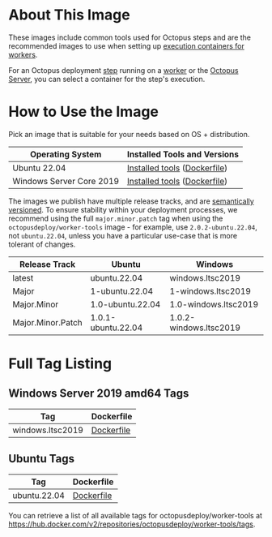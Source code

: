 [//]: # (!!!!IF YOU MAKE CHANGES TO THIS FILE, REMEMBER TO UPDATE DOCKER HUB!!!!)

# About This Image

These images include common tools used for Octopus steps and are the recommended images to use when setting up [execution containers for workers](https://octopus.com/docs/deployment-process/execution-containers-for-workers).

For an Octopus deployment [step](https://octopus.com/docs/deployment-process/steps) running on a [worker](https://octopus.com/docs/infrastructure/workers) or the [Octopus Server](https://octopus.com/docs/infrastructure/workers/built-in-worker), you can select a container for the step's execution.

# How to Use the Image

Pick an image that is suitable for your needs based on OS + distribution.

| Operating System         | Installed Tools and Versions                                                                                                                         |
|--------------------------|------------------------------------------------------------------------------------------------------------------------------------------------------|
| Ubuntu 22.04             | [Installed tools](https://github.com/OctopusDeploy/WorkerTools/blob/master/ubuntu.22.04/README.md) ([Dockerfile](https://github.com/OctopusDeploy/WorkerTools/blob/master/ubuntu.22.04/Dockerfile))         |
| Windows Server Core 2019 | [Installed tools](https://github.com/OctopusDeploy/WorkerTools/blob/master/windows.ltsc2019/README.md) ([Dockerfile](https://github.com/OctopusDeploy/WorkerTools/blob/master/windows.ltsc2019/Dockerfile)) |

The images we publish have multiple release tracks, and are [semantically versioned](https://semver.org/). To ensure stability within your deployment processes, we recommend using the full `major.minor.patch` tag when using the `octopusdeploy/worker-tools` image - for example, use `2.0.2-ubuntu.22.04`, not `ubuntu.22.04`, unless you have a particular use-case that is more tolerant of changes.

Release Track  | Ubuntu             | Windows 
---------|--------------------| ---
latest | ubuntu.22.04       | windows.ltsc2019
Major | 1-ubuntu.22.04     | 1-windows.ltsc2019
Major.Minor | 1.0-ubuntu.22.04   | 1.0-windows.ltsc2019
Major.Minor.Patch | 1.0.1-ubuntu.22.04 | 1.0.2-windows.ltsc2019

# Full Tag Listing

## Windows Server 2019 amd64 Tags
Tag | Dockerfile
---------| ---------------
windows.ltsc2019 | [Dockerfile](https://github.com/OctopusDeploy/WorkerTools/blob/master/windows.ltsc2019/Dockerfile)

## Ubuntu Tags
Tag | Dockerfile
---------| ---------------
ubuntu.22.04 | [Dockerfile](https://github.com/OctopusDeploy/WorkerTools/blob/master/ubuntu.22.04/Dockerfile)

You can retrieve a list of all available tags for octopusdeploy/worker-tools at https://hub.docker.com/v2/repositories/octopusdeploy/worker-tools/tags.
